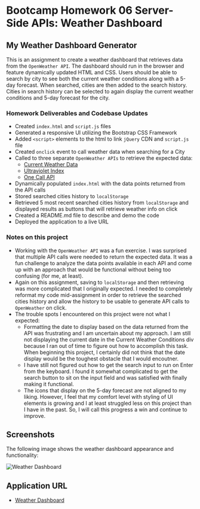 # Bootcamp Homework 06 Server-Side APIs: Weather Dashboard

## My Weather Dashboard Generator

This is an assignment to create a weather dashboard that retrieves data from the `OpenWeather API`.  The dashboard should run in the browser and feature dynamically updated HTML and CSS.  Users should be able to search by city to see both the current weather conditions along with a 5-day forecast.  When searched, cities are then added to the search history.  Cities in search history can be selected to again display the current weather conditions and 5-day forecast for the city.

### Homework Deliverables and Codebase Updates

* Created `index.html` and `script.js` files
* Generated a responsive UI utilizing the Bootstrap CSS Framework
* Added `<script>` elements to the html to link `jQuery` CDN and `script.js` file
* Created `onclick` event to call weather data when searching for a City
* Called to three separate `OpenWeather APIs` to retrieve the expected data:
    * [Current Weather Data](https://openweathermap.org/current)
    * [Ultraviolet Index](https://openweathermap.org/api/uvi)
    * [One Call API](https://openweathermap.org/api/one-call-api)
* Dynamically populated `index.html` with the data points returned from the API calls
* Stored searched cities history to `localStorage`
* Retrieved 5 most recent searched cities history from `localStorage` and displayed results as buttons that will retrieve weather info on click
* Created a README.md file to describe and demo the code
* Deployed the application to a live URL


### Notes on this project

* Working with the `OpenWeather API` was a fun exercise.  I was surprised that multiple API calls were needed to return the expected data.  It was a fun challenge to analyze the data points available in each API and come up with an approach that would be functional without being too confusing (for me, at least).  
* Again on this assignment, saving to `localStorage` and then retrieving was more complicated that I originally expected.  I needed to completely reformat my code mid-assignment in order to retrieve the searched cities history and allow the history to be usable to generate API calls to `OpenWeather` on click.  
* The trouble spots I encountered on this project were not what I expected:
    * Formatting the date to display based on the data returned from the API was frustrating and I am uncertain about my approach.  I am still not displaying the current date in the Current Weather Conditions div because I ran out of time to figure out how to accomplish this task.  When beginning this project, I certainly did not think that the date display would be the toughest obstacle that I would encoutner.
    * I have still not figured out how to get the search input to run on Enter from the keyboard.  I found it somewhat complicated to get the search button to sit on the input field and was satisfied with finally making it functional.  
    * The icons that display on the 5-day forecast are not aligned to my liking.  However, I feel that my comfort level with styling of UI elements is growing and I at least struggled less on this project than I have in the past.  So, I will call this progress a win and continue to improve.  

## Screenshots

The following image shows the weather dashboard appearance and functionality:

![Weather Dashboard](./assets/weather-dashboard)


## Application URL
* [Weather Dashboard](https://thorgriffs.github.io/weather-dashboard/)